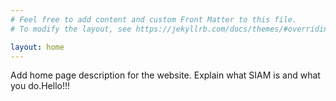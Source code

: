 ```yaml
---
# Feel free to add content and custom Front Matter to this file.
# To modify the layout, see https://jekyllrb.com/docs/themes/#overriding-theme-defaults

layout: home
---
```


Add home page description for the website. Explain what SIAM is and what you do.Hello!!!

